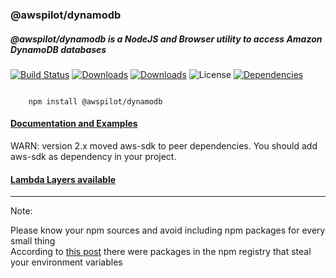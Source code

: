 
### @awspilot/dynamodb

##### @awspilot/dynamodb is a NodeJS and Browser utility to access Amazon DynamoDB databases


[![Build Status](https://travis-ci.org/awspilot/dynamodb-oop.svg?branch=master)](https://travis-ci.org/awspilot/dynamodb-oop)
[![Downloads](https://img.shields.io/npm/dm/@awspilot/dynamodb.svg?maxAge=2592000)](https://www.npmjs.com/package/@awspilot/dynamodb)
[![Downloads](https://img.shields.io/npm/dy/@awspilot/dynamodb.svg?maxAge=2592000)](https://www.npmjs.com/package/@awspilot/dynamodb)
![License](https://img.shields.io/github/license/awspilot/dynamodb-oop.svg)
[![Dependencies](https://david-dm.org/awspilot/dynamodb-oop.svg)](https://david-dm.org/awspilot/dynamodb-oop)  


```

	npm install @awspilot/dynamodb

```


#### [ Documentation and Examples ](https://awspilot.dev/)  

WARN: version 2.x moved aws-sdk to peer dependencies.
You should add aws-sdk as dependency in your project.

#### [ Lambda Layers available ](https://awspilot.dev/pages/layer/)  

---
Note:  

Please know your npm sources and avoid including npm packages for every small thing  
According to [this post](https://iamakulov.com/notes/npm-malicious-packages/) there were packages in the npm registry that steal your environment variables

